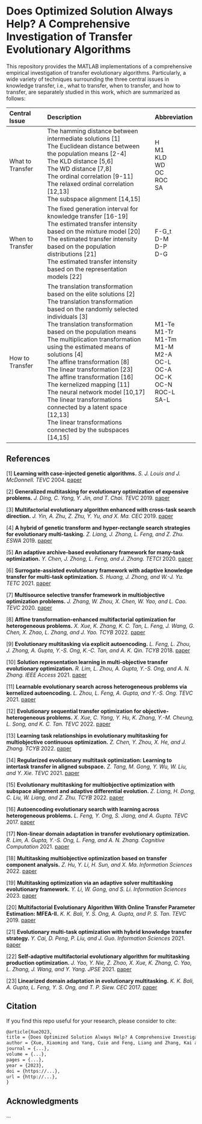 # Does Optimized Solution Always Help? A Comprehensive Investigation of Transfer Evolutionary Algorithms

This repository provides the MATLAB implementations of a comprehensive empirical investigation of transfer evolutionary algorithms. Particularly, a wide variety of techniques surrounding the three central issues in knowledge transfer, i.e., what to transfer, when to transfer, and how to transfer, are separately studied in this work, which are summarized as follows:

|Central Issue|Description|Abbreviation|
|:-|:-|:-|
|What to Transfer|The hamming distance between intermediate solutions [1]<br>The Euclidean distance between the population means [2-4]<br>The KLD distance [5,6]<br>The WD distance [7,8]<br>The ordinal correlation [9-11]<br>The relaxed ordinal correlation [12,13]<br>The subspace alignment [14,15]|H<br>M1<br>KLD<br>WD<br>OC<br>ROC<br>SA|
|When to Transfer| The fixed generation interval for knowledge transfer [16-19]<br>The estimated transfer intensity based on the mixture model [20]<br>The estimated transfer intensity based on the population distributions [21]<br>The estimated transfer intensity based on the representation models [22]|F-G_t<br>D-M<br>D-P<br>D-G|
|How to Transfer|The translation transformation based on the elite solutions [2]<br>The translation transformation based on the randomly selected individuals [3]<br>The translation transformation based on the population means<br>The multiplication transformation using the estimated means of solutions [4]<br>The affine transformation [8]<br>The linear transformation [23]<br>The affine transformation [16]<br>The kernelized mapping [11]<br>The neural network model [10,17]<br>The linear transformations connected by a latent space [12,13]<br>The linear transformations connected by the subspaces [14,15]|M1-Te<br>M1-Tr<br>M1-Tm<br>M1-M<br>M2-A<br>OC-L<br>OC-A<br>OC-K<br>OC-N<br>ROC-L<br>SA-L|


## References
[1] **Learning with case-injected genetic algorithms.** *S. J. Louis and J. McDonnell.* *TEVC* 2004. [paper](https://ieeexplore.ieee.org/abstract/document/1324694)

[2] **Generalized multitasking for evolutionary optimization of expensive problems.** *J. Ding, C. Yang, Y. Jin, and T. Chai.* *TEVC* 2019. [paper](https://ieeexplore.ieee.org/abstract/document/8231172)

[3] **Multifactorial evolutionary algorithm enhanced with cross-task search direction.** *J. Yin, A. Zhu, Z. Zhu, Y. Yu, and X. Ma.* *CEC* 2019. [paper](https://ieeexplore.ieee.org/abstract/document/8789959)

[4] **A hybrid of genetic transform and hyper-rectangle search strategies for evolutionary multi-tasking.** *Z. Liang, J. Zhang, L. Feng, and Z. Zhu.* *ESWA* 2019. [paper](https://www.sciencedirect.com/science/article/pii/S0957417419304944)

[5] **An adaptive archive-based evolutionary framework for many-task optimization.** *Y. Chen, J. Zhong, L. Feng, and J. Zhang.* *TETCI* 2020. [paper](https://ieeexplore.ieee.org/abstract/document/8727933)

[6] **Surrogate-assisted evolutionary framework with adaptive knowledge transfer for multi-task optimization.** *S. Huang, J. Zhong, and W.-J. Yu.* *TETC* 2021. [paper](https://ieeexplore.ieee.org/abstract/document/8863918)

[7] **Multisource selective transfer framework in multiobjective optimization problems.** *J. Zhang, W. Zhou, X. Chen, W. Yao, and L. Cao.* *TEVC* 2020. [paper](https://ieeexplore.ieee.org/abstract/document/8752421)

[8] **Affine transformation-enhanced multifactorial optimization for heterogeneous problems.** *X. Xue, K. Zhang, K. C. Tan, L. Feng, J. Wang, G. Chen, X. Zhao, L. Zhang, and J. Yao.* *TCYB* 2022. [paper](https://ieeexplore.ieee.org/abstract/document/9295394)

[9] **Evolutionary multitasking via explicit autoencoding.** *L. Feng, L. Zhou, J. Zhong, A. Gupta, Y.-S. Ong, K.-C. Tan, and A. K. Qin.* *TCYB* 2018. [paper](https://ieeexplore.ieee.org/abstract/document/8401802)

[10] **Solution representation learning in multi-objective transfer evolutionary optimization.** *R. Lim, L. Zhou, A. Gupta, Y.-S. Ong, and A. N. Zhang.* *IEEE Access* 2021. [paper](https://ieeexplore.ieee.org/abstract/document/9377001)

[11] **Learnable evolutionary search across heterogeneous problems via kernelized autoencoding.** *L. Zhou, L. Feng, A. Gupta, and Y.-S. Ong.* *TEVC* 2021. [paper](https://ieeexplore.ieee.org/abstract/document/9344841)

[12] **Evolutionary sequential transfer optimization for objective-heterogeneous problems.** *X. Xue, C. Yang, Y. Hu, K. Zhang, Y.-M. Cheung, L. Song, and K. C. Tan.* *TEVC* 2022. [paper](https://ieeexplore.ieee.org/abstract/document/9644585)

[13] **Learning task relationships in evolutionary multitasking for multiobjective continuous optimization.** *Z. Chen, Y. Zhou, X. He, and J. Zhang.* *TCYB* 2022. [paper](https://ieeexplore.ieee.org/abstract/document/9262898)

[14] **Regularized evolutionary multitask optimization: Learning to intertask transfer in aligned subspace.** *Z. Tang, M. Gong, Y. Wu, W. Liu, and Y. Xie.* *TEVC* 2021. [paper](https://ieeexplore.ieee.org/abstract/document/9195010)

[15] **Evolutionary multitasking for multiobjective optimization with subspace alignment and adaptive differential evolution.** *Z. Liang, H. Dong, C. Liu, W. Liang, and Z. Zhu.* *TCYB* 2022. [paper](https://ieeexplore.ieee.org/abstract/document/9123962)

[16] **Autoencoding evolutionary search with learning across heterogeneous problems.** *L. Feng, Y. Ong, S. Jiang, and A. Gupta.* *TEVC* 2017. [paper](https://ieeexplore.ieee.org/abstract/document/7879282)

[17] **Non-linear domain adaptation in transfer evolutionary optimization.** *R. Lim, A. Gupta, Y.-S. Ong, L. Feng, and A. N. Zhang.* *Cognitive Computation* 2021. [paper](https://link.springer.com/article/10.1007/s12559-020-09777-7)

[18] **Multitasking multiobjective optimization based on transfer component analysis.** *Z. Hu, Y. Li, H. Sun, and X. Ma.* *Information Sciences* 2022. [paper](https://www.sciencedirect.com/science/article/pii/S0020025522004571)

[19] **Multitasking optimization via an adaptive solver multitasking evolutionary framework.** *Y. Li, W. Gong, and S. Li.* *Information Sciences* 2023. [paper](https://www.sciencedirect.com/science/article/pii/S0020025522012191)

[20] **Multifactorial Evolutionary Algorithm With Online Transfer Parameter Estimation: MFEA-II.** *K. K. Bali, Y. S. Ong, A. Gupta, and P. S. Tan.* *TEVC* 2019. [paper](https://ieeexplore.ieee.org/abstract/document/8672822)

[21] **Evolutionary multi-task optimization with hybrid knowledge transfer strategy.** *Y. Cai, D. Peng, P. Liu, and J. Guo.* *Information Sciences* 2021. [paper](https://www.sciencedirect.com/science/article/pii/S002002552100952X)

[22] **Self-adaptive multifactorial evolutionary algorithm for multitasking production optimization.** *J. Yao, Y. Nie, Z. Zhao, X. Xue, K. Zhang, C. Yao, L. Zhang, J. Wang, and Y. Yang.* *JPSE* 2021. [paper](https://www.sciencedirect.com/science/article/pii/S0920410521005611)

[23] **Linearized domain adaptation in evolutionary multitasking.** *K. K. Bali, A. Gupta, L. Feng, Y. S. Ong, and T. P. Siew.* *CEC* 2017. [paper](https://ieeexplore.ieee.org/abstract/document/7969454)



## Citation

If you find this repo useful for your research, please consider to cite:
```latex
@article{Xue2023,
title = {Does Optimized Solution Always Help? A Comprehensive Investigation of Transfer Evolutionary Algorithms},
author = {Xue, Xiaoming and Yang, Cuie and Feng, Liang and Zhang, Kai and Song, Linqi and Tan, Kay Chen}
journal = {...},
volume = {...},
pages = {...},
year = {2023},
doi = {https://...},
url = {http://...},
}
```

## Acknowledgments

...
